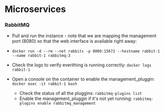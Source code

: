 # Microservices

### RabbitMQ
* Pull and run the instance - note that we are mapping the management port (8080) so that the web interface is available right away:

* `docker run -d --rm --net rabbits -p 8080:15672 --hostname rabbit-1 --name rabbit-1 rabbitmq:3`
* Check the logs to verify everithing is running correctly: `docker logs rabbit-1`
* Open a console on the container to enable the management_pluggin: `docker exec -it rabbit-1 bash`
  * Check the status of all the pluggins: `rabbitmq-plugins list`
  * Enable the management_pluggin if it's not yet running: `rabbitmq-plugins enable rabbitmq_management`
